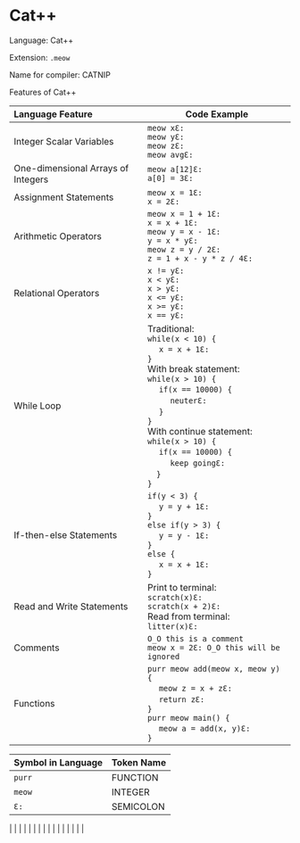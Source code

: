 # Cat++

Language: Cat++

Extension: `.meow`

Name for compiler: CATNIP

Features of Cat++

| Language Feature | Code Example |
| :---------------- | ------------ |
| Integer Scalar Variables | `meow xƐ:` <br> `meow yƐ:` <br> `meow zƐ:` <br> `meow avgƐ:`
| One-dimensional Arrays of Integers | `meow a[12]Ɛ:` <br> `a[0] = 3Ɛ:`
| Assignment Statements | `meow x = 1Ɛ:` <br> `x = 2Ɛ:`
| Arithmetic Operators | `meow x = 1 + 1Ɛ:` <br> `x = x + 1Ɛ:` <br> `meow y = x - 1Ɛ:` <br> `y = x * yƐ:` <br> `meow z = y / 2Ɛ:` <br> `z = 1 + x - y * z / 4Ɛ:` 
| Relational Operators | `x != yƐ:` <br> `x < yƐ:` <br> `x > yƐ:` <br> `x <= yƐ:` <br> `x >= yƐ:` <br> `x == yƐ:`
| While Loop | Traditional: <br> `while(x < 10) {`<br> &emsp; `x = x + 1Ɛ:` <br> `}` <br> With break statement: <br> `while(x > 10) {` <br> &emsp; `if(x == 10000) {` <br> &emsp; &emsp; `neuterƐ:` <br> &emsp; `}` <br> `}` <br> With continue statement:  <br>`while(x > 10) {` <br> &emsp; `if(x == 10000) {` <br> &emsp; &emsp; `keep goingƐ:` <br>&emsp;`}` <br> `}`
| If-then-else Statements | `if(y < 3) {` <br> &emsp; `y = y + 1Ɛ:` <br>`}` <br> `else if(y > 3) {` <br> &emsp; `y = y - 1Ɛ:` <br> `}` <br> `else {` <br> &emsp; `x = x + 1Ɛ:` <br> `}`
| Read and Write Statements | Print to terminal: <br> `scratch(x)Ɛ:` <br> `scratch(x + 2)Ɛ:` <br> Read from terminal: <br> `litter(x)Ɛ:` 
| Comments | `O_O this is a comment` <br> `meow x = 2Ɛ: O_O this will be ignored`
| Functions | `purr meow add(meow x, meow y) {` <br> &emsp; `meow z = x + zƐ:` <br> &emsp; `return zƐ:` <br> `}` <br> `purr meow main() {`<br> &emsp; `meow a = add(x, y)Ɛ:` <br> `}`

| Symbol in Language | Token Name |
| :----------------- | ---------- |
| `purr` | FUNCTION |
| `meow` | INTEGER |
| `Ɛ:` | SEMICOLON |
| 
| 
|
|
|
|
|
|
|
|
|
|
|
|
|
|